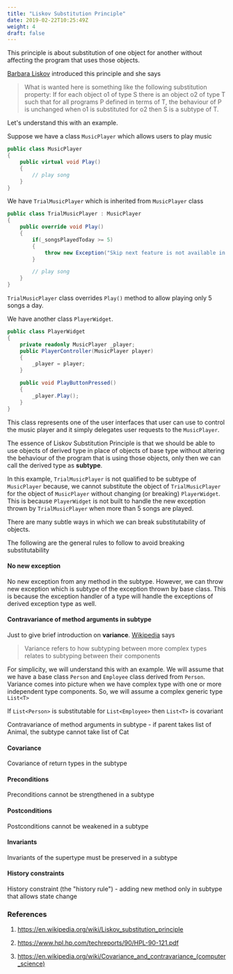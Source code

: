 ```yaml
---
title: "Liskov Substitution Principle"
date: 2019-02-22T10:25:49Z
weight: 4
draft: false
---
```


This principle is about substitution of one object for another without affecting the program that uses those objects.

[Barbara Liskov](https://en.wikipedia.org/wiki/Barbara_Liskov) introduced this principle and she says

> What is wanted here is something like the following substitution property: If for each object o1 of type S there is an object o2 of type T such that for all programs P defined in terms of T, the behaviour of P is unchanged when o1 is substituted for o2 then S is a subtype of T.

Let's understand this with an example. 

Suppose we have a class `MusicPlayer` which allows users to play music

``` csharp
public class MusicPlayer
{
    public virtual void Play()
    {
        // play song
    }
}
```

We have `TrialMusicPlayer` which is inherited from `MusicPlayer` class

``` csharp
public class TrialMusicPlayer : MusicPlayer
{
    public override void Play()
    {
        if(_songsPlayedToday >= 5)
        {
            throw new Exception("Skip next feature is not available in Trial player");
        }

        // play song
    }
}
```

`TrialMusicPlayer` class overrides `Play()` method to allow playing only 5 songs a day.

We have another class `PlayerWidget`.

``` csharp
public class PlayerWidget
{
    private readonly MusicPlayer _player;
    public PlayerController(MusicPlayer player)
    {
        _player = player;
    }

    public void PlayButtonPressed()
    {
        _player.Play();
    }
}
```
 This class represents one of the user interfaces that user can use to control the music player and it simply delegates user requests to the `MusicPlayer`.

The essence of Liskov Substitution Principle is that we should be able to use objects of derived type in place of objects of base type without altering the behaviour of the program that is using those objects, only then we can call the derived type as **subtype**.

In this example, `TrialMusicPlayer` is not qualified to be subtype of `MusicPlayer` because, we cannot substitute the object of `TrialMusicPlayer` for the object of `MusicPlayer` without changing (or breaking) `PlayerWidget`. This is because `PlayerWidget` is not built to handle the new exception thrown by `TrialMusicPlayer` when more than 5 songs are played.

There are many subtle ways in which we can break substitutability of objects. 

The following are the general rules to follow to avoid breaking substitutability

#### No new exception
No new exception from any method in the subtype. However, we can throw new exception which is subtype of the exception thrown by base class. This is because the exception handler of a type will handle the exceptions of derived exception type as well.

#### Contravariance of method arguments in subtype

Just to give brief introduction on **variance**. [Wikipedia](https://en.wikipedia.org/wiki/Covariance_and_contravariance_(computer_science)) says

> Variance refers to how subtyping between more complex types relates to subtyping between their components

For simplicity, we will understand this with an example. We will assume that we have a base class `Person` and `Employee` class derived from `Person`. Variance comes into picture when we have complex type with one or more independent type components. So, we will assume a complex generic type `List<T>`

If `List<Person>` is substitutable for `List<Employee>` then `List<T>` is covariant

Contravariance of method arguments in subtype - if parent takes list of Animal, the subtype cannot take list of Cat

#### Covariance
Covariance of return types in the subtype

#### Preconditions
Preconditions cannot be strengthened in a subtype

#### Postconditions
Postconditions cannot be weakened in a subtype

#### Invariants
Invariants of the supertype must be preserved in a subtype

#### History constraints
History constraint (the "history rule") - adding new method only in subtype that allows state change


### References

1. https://en.wikipedia.org/wiki/Liskov_substitution_principle

2. https://www.hpl.hp.com/techreports/90/HPL-90-121.pdf

3. https://en.wikipedia.org/wiki/Covariance_and_contravariance_(computer_science)